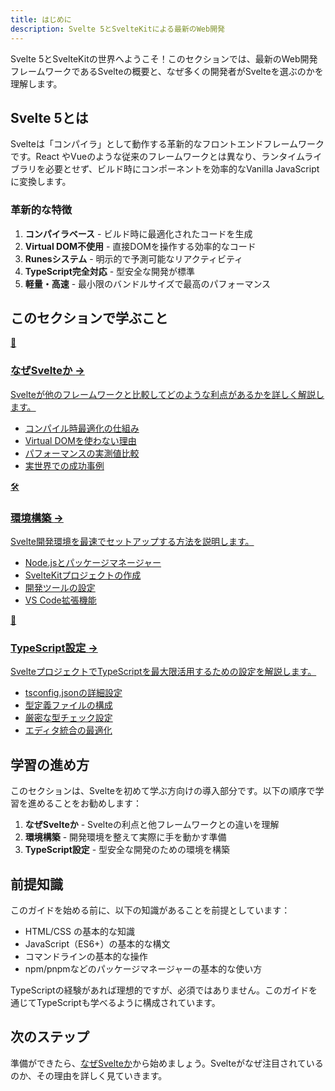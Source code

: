 ```yaml
---
title: はじめに
description: Svelte 5とSvelteKitによる最新のWeb開発
---
```


<script>
  import { base } from '$app/paths';
</script>

Svelte 5とSvelteKitの世界へようこそ！このセクションでは、最新のWeb開発フレームワークであるSvelteの概要と、なぜ多くの開発者がSvelteを選ぶのかを理解します。

## Svelte 5とは

Svelteは「コンパイラ」として動作する革新的なフロントエンドフレームワークです。React やVueのような従来のフレームワークとは異なり、ランタイムライブラリを必要とせず、ビルド時にコンポーネントを効率的なVanilla JavaScriptに変換します。

### 革新的な特徴

1. **コンパイラベース** - ビルド時に最適化されたコードを生成
2. **Virtual DOM不使用** - 直接DOMを操作する効率的なコード
3. **Runesシステム** - 明示的で予測可能なリアクティビティ
4. **TypeScript完全対応** - 型安全な開発が標準
5. **軽量・高速** - 最小限のバンドルサイズで最高のパフォーマンス

## このセクションで学ぶこと

<div class="grid grid-cols-1 md:grid-cols-2 gap-4 my-8 auto-rows-[1fr]">
  <a href="{base}/introduction/why-svelte/" class="flex no-underline group h-full">
    <div class="p-4 border border-gray-2 dark:border-gray-7 rounded-lg shadow-md hover:shadow-lg hover:border-pink-400 dark:hover:border-pink-400 transition-all cursor-pointer flex flex-col w-full">
      <div class="text-3xl mb-2">🚀</div>
      <h3 class="font-bold text-lg mb-2 text-pink-600 dark:text-pink-400 group-hover:text-pink-700 dark:group-hover:text-pink-300 transition-colors">
        なぜSvelteか
        <span class="inline-block ml-1 text-xs opacity-60">→</span>
      </h3>
      <p class="text-sm mb-3 text-gray-7 dark:text-gray-3">Svelteが他のフレームワークと比較してどのような利点があるかを詳しく解説します。</p>
      <ul class="text-sm text-gray-6 dark:text-gray-4 space-y-1 flex-grow">
        <li>コンパイル時最適化の仕組み</li>
        <li>Virtual DOMを使わない理由</li>
        <li>パフォーマンスの実測値比較</li>
        <li>実世界での成功事例</li>
      </ul>
    </div>
  </a>
  
  <a href="{base}/introduction/setup/" class="flex no-underline group h-full">
    <div class="p-4 border border-gray-2 dark:border-gray-7 rounded-lg shadow-md hover:shadow-lg hover:border-pink-400 dark:hover:border-pink-400 transition-all cursor-pointer flex flex-col w-full">
      <div class="text-3xl mb-2">🛠️</div>
      <h3 class="font-bold text-lg mb-2 text-pink-600 dark:text-pink-400 group-hover:text-pink-700 dark:group-hover:text-pink-300 transition-colors">
        環境構築
        <span class="inline-block ml-1 text-xs opacity-60">→</span>
      </h3>
      <p class="text-sm mb-3 text-gray-7 dark:text-gray-3">Svelte開発環境を最速でセットアップする方法を説明します。</p>
      <ul class="text-sm text-gray-6 dark:text-gray-4 space-y-1 flex-grow">
        <li>Node.jsとパッケージマネージャー</li>
        <li>SvelteKitプロジェクトの作成</li>
        <li>開発ツールの設定</li>
        <li>VS Code拡張機能</li>
      </ul>
    </div>
  </a>
  
  <a href="{base}/introduction/typescript-setup/" class="flex no-underline group h-full">
    <div class="p-4 border border-gray-2 dark:border-gray-7 rounded-lg shadow-md hover:shadow-lg hover:border-pink-400 dark:hover:border-pink-400 transition-all cursor-pointer flex flex-col w-full">
      <div class="text-3xl mb-2">📘</div>
      <h3 class="font-bold text-lg mb-2 text-pink-600 dark:text-pink-400 group-hover:text-pink-700 dark:group-hover:text-pink-300 transition-colors">
        TypeScript設定
        <span class="inline-block ml-1 text-xs opacity-60">→</span>
      </h3>
      <p class="text-sm mb-3 text-gray-7 dark:text-gray-3">SvelteプロジェクトでTypeScriptを最大限活用するための設定を解説します。</p>
      <ul class="text-sm text-gray-6 dark:text-gray-4 space-y-1 flex-grow">
        <li>tsconfig.jsonの詳細設定</li>
        <li>型定義ファイルの構成</li>
        <li>厳密な型チェック設定</li>
        <li>エディタ統合の最適化</li>
      </ul>
    </div>
  </a>
</div>

## 学習の進め方

このセクションは、Svelteを初めて学ぶ方向けの導入部分です。以下の順序で学習を進めることをお勧めします：

1. **なぜSvelteか** - Svelteの利点と他フレームワークとの違いを理解
2. **環境構築** - 開発環境を整えて実際に手を動かす準備
3. **TypeScript設定** - 型安全な開発のための環境を構築

## 前提知識

このガイドを始める前に、以下の知識があることを前提としています：

- HTML/CSS の基本的な知識
- JavaScript（ES6+）の基本的な構文
- コマンドラインの基本的な操作
- npm/pnpmなどのパッケージマネージャーの基本的な使い方

TypeScriptの経験があれば理想的ですが、必須ではありません。このガイドを通じてTypeScriptも学べるように構成されています。

## 次のステップ

準備ができたら、[なぜSvelteか](/introduction/why-svelte/)から始めましょう。Svelteがなぜ注目されているのか、その理由を詳しく見ていきます。